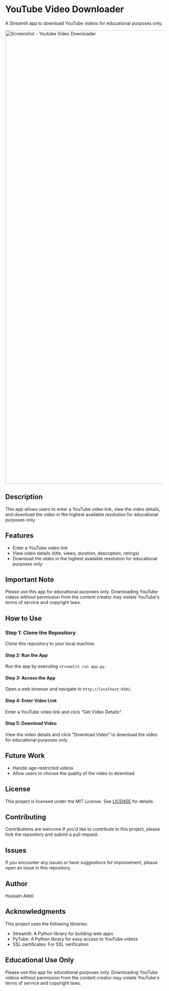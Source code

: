 # YouTube Video Downloader

A Streamlit app to download YouTube videos for educational purposes only.


<img width="1440" alt="Screenshot - Youtube Video Downloader" src="https://github.com/mhadeli/Downloader-Youtube/assets/58530203/82834665-9ecc-436e-ad78-3c2576ca620a">


## Description
This app allows users to enter a YouTube video link, view the video details, and download the video in the highest available resolution for educational purposes only.

## Features
- Enter a YouTube video link
- View video details (title, views, duration, description, ratings)
- Download the video in the highest available resolution for educational purposes only

## Important Note
Please use this app for educational purposes only. Downloading YouTube videos without permission from the content creator may violate YouTube's terms of service and copyright laws.

## How to Use
### Step 1: Clone the Repository
Clone this repository to your local machine.

#### Step 2: Run the App
Run the app by executing `streamlit run app.py`.

#### Step 3: Access the App
Open a web browser and navigate to `http://localhost:8501`.

#### Step 4: Enter Video Link
Enter a YouTube video link and click "Get Video Details".

#### Step 5: Download Video
View the video details and click "Download Video" to download the video for educational purposes only.

## Future Work
- Handle age-restricted videos
- Allow users to choose the quality of the video to download

## License
This project is licensed under the MIT License. See [LICENSE](LICENSE) for details.

## Contributing
Contributions are welcome If you'd like to contribute to this project, please fork the repository and submit a pull request.

## Issues
If you encounter any issues or have suggestions for improvement, please open an issue in this repository.

## Author
Hussain Adeli

## Acknowledgments
This project uses the following libraries:
- Streamlit: A Python library for building web apps
- PyTube: A Python library for easy access to YouTube videos
- SSL certificates: For SSL verification

## Educational Use Only
Please use this app for educational purposes only. Downloading YouTube videos without permission from the content creator may violate YouTube's terms of service and copyright laws.
